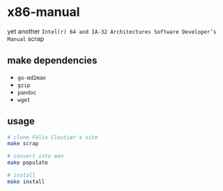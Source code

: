 # x86-manual

yet another `Intel(r) 64 and IA-32 Architectures Software Developer’s Manual` scrap

## make dependencies

- `go-md2man`
- `gzip`
- `pandoc`
- `wget`

## usage

```bash
# clone Félix Cloutier's site
make scrap

# convert into man
make populate

# install
make install
```
